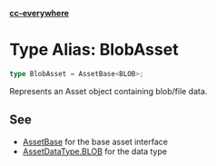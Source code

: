 [**cc-everywhere**](../../../../../index.md)

<HorizontalLine />

# Type Alias: BlobAsset

```ts
type BlobAsset = AssetBase<BLOB>;
```

Represents an Asset object containing blob/file data.

## See

 - [AssetBase](../interfaces/asset-base.md) for the base asset interface
 - [AssetDataType.BLOB](../enumerations/asset-data-type.md#blob) for the data type
